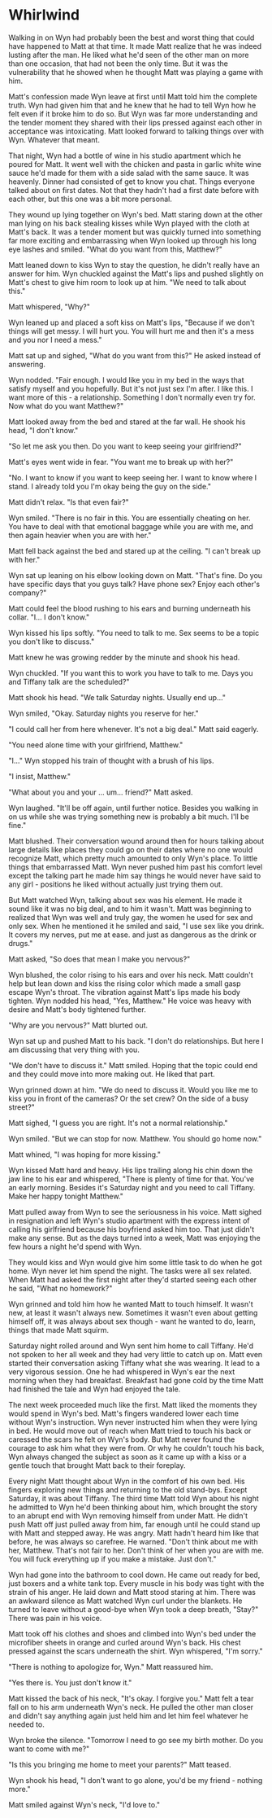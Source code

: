 # Whirlwind

Walking in on Wyn had probably been the best and worst thing that could have happened to Matt at that time.  It made Matt realize that he was indeed lusting after the man.  He liked what he'd seen of the other man on more than one occasion, that had not been the only time.  But it was the vulnerability that he showed when he thought Matt was playing a game with him.  

Matt's confession made Wyn leave at first until Matt told him the complete truth.  Wyn had given him that and he knew that he had to tell Wyn how he felt even if it broke him to do so.  But Wyn was far more understanding and the tender moment they shared with their lips pressed against each other in acceptance was intoxicating.  Matt looked forward to talking things over with Wyn.  Whatever that meant.

That night, Wyn had a bottle of wine in his studio apartment which he poured for Matt.  It went well with the chicken and pasta in garlic white wine sauce he'd made for them with a side salad with the same sauce. It was heavenly.  Dinner had consisted of get to know you chat.  Things everyone talked about on first dates.  Not that they hadn't had a first date before with each other, but this one was a bit more personal.

They wound up lying together on Wyn's bed.  Matt staring down at the other man lying on his back stealing kisses while Wyn played with the cloth at Matt's back.  It was a tender moment but was quickly turned into something far more exciting and embarrassing when Wyn looked up through his long eye lashes and smiled.  "What do you want from this, Matthew?"

Matt leaned down to kiss Wyn to stay the question, he didn't really have an answer for him.  Wyn chuckled against the Matt's lips and pushed slightly on Matt's chest to give him room to look up at him.  "We need to talk about this."

Matt whispered, "Why?"

Wyn leaned up and placed a soft kiss on Matt's lips, "Because if we don't things will get messy.  I will hurt you.  You will hurt me and then it's a mess and you nor I need a mess."

Matt sat up and sighed, "What do you want from this?"  He asked instead of answering.

Wyn nodded.  "Fair enough.  I would like you in my bed in the ways that satisfy myself and you hopefully.  But it's not just sex I'm after.  I like this.  I want more of this - a relationship.  Something I don't normally even try for.  Now what do you want Matthew?"

Matt looked away from the bed and stared at the far wall. He shook his head, "I don't know."

"So let me ask you then.  Do you want to keep seeing your girlfriend?"

Matt's eyes went wide in fear.  "You want me to break up with her?"

"No.  I want to know if you want to keep seeing her.  I want to know where I stand.  I already told you I'm okay being the guy on the side."

Matt didn't relax.  "Is that even fair?"

Wyn smiled.  "There is no fair in this.  You are essentially cheating on her.  You have to deal with that emotional baggage while you are with me, and then again heavier when you are with her."

Matt fell back against the bed and stared up at the ceiling.  "I can't break up with her."

Wyn sat up leaning on his elbow looking down on Matt.  "That's fine.  Do you have specific days that you guys talk?  Have phone sex?  Enjoy each other's company?"

Matt could feel the blood rushing to his ears and burning underneath his collar.  "I... I don't know."

Wyn kissed his lips softly. "You need to talk to me.  Sex seems to be a topic you don't like to discuss."

Matt knew he was growing redder by the minute and shook his head.

Wyn chuckled. "If you want this to work you have to talk to me.  Days you and Tiffany talk are the scheduled?"

Matt shook his head.  "We talk Saturday nights.  Usually end up..."

Wyn smiled, "Okay.  Saturday nights you reserve for her."

"I could call her from here whenever.  It's not a big deal."  Matt said eagerly.

"You need alone time with your girlfriend, Matthew."

"I..."  Wyn stopped his train of thought with a brush of his lips.

"I insist, Matthew."

"What about you and your ... um... friend?"  Matt asked.

Wyn laughed.  "It'll be off again,  until further notice.  Besides you walking in on us while she was trying something new is probably a bit much.  I'll be fine."

Matt blushed.  Their conversation wound around then for hours talking about large details like places they could go on their dates where no one would recognize Matt, which pretty much amounted to only Wyn's place.  To little things that embarrassed Matt.  Wyn never pushed him past his comfort level except the talking part he made him say things he would never have said to any girl - positions he liked without actually just trying them out.  

But Matt watched Wyn, talking about sex was his element.  He made it sound like it was no big deal, and to him it wasn't.  Matt was beginning to realized that Wyn was well and truly gay, the women he used for sex and only sex.    When he mentioned it he smiled and said, "I use sex like you drink.  It covers my nerves, put me at ease.  and just as dangerous as the drink or drugs."

Matt asked, "So does that mean I make you nervous?"

Wyn blushed, the color rising to his ears and over his neck.  Matt couldn't help but lean down and kiss the rising color which made a small gasp escape Wyn's throat.  The vibration against Matt's lips made his body tighten.  Wyn nodded his head, "Yes, Matthew."  He voice was heavy with desire and Matt's body tightened further.

"Why are you nervous?"  Matt blurted out.

Wyn sat up and pushed Matt to his back.  "I don't do relationships.  But here I am discussing that very thing with you.

"We don't have to discuss it."  Matt smiled.  Hoping that the topic could end and they could move into more making out.  He liked that part.

Wyn grinned down at him.  "We do need to discuss it.  Would you like me to kiss you in front of the cameras?  Or the set crew?  On the side of a busy street?"

Matt sighed, "I guess you are right.  It's not a normal relationship."

Wyn smiled.  "But we can stop for now.  Matthew.  You should go home now."

Matt whined, "I was hoping for more kissing."

Wyn kissed Matt hard and heavy.  His lips trailing along his chin down the jaw line to his ear and whispered, "There is plenty of time for that.  You've an early morning.  Besides it's Saturday night and you need to call Tiffany.  Make her happy tonight Matthew."

Matt pulled away from Wyn to see the seriousness in his voice.  Matt sighed in resignation and left Wyn's studio apartment with the express intent of calling his girlfriend because his boyfriend asked him too.  That just didn't make any sense.  But as the days turned into a week, Matt was enjoying the few hours a night he'd spend with Wyn.

They would kiss and Wyn would give him some little task to do when he got home.  Wyn never let him spend the night.  The tasks were all sex related.  When Matt had asked the first night after they'd started seeing each other he said, "What no homework?"

Wyn grinned and told him how he wanted Matt to touch himself. It wasn't new, at least it wasn't always new.  Sometimes it wasn't even about getting himself off, it was always about sex though - want he wanted to do, learn, things that made Matt squirm.

Saturday night rolled around and Wyn sent him home to call Tiffany.  He'd not spoken to her all week and they had very little to catch up on.  Matt even started their conversation asking Tiffany what she was wearing.  It lead to a very vigorous session.  One he had whispered in Wyn's ear the next morning when they had breakfast.  Breakfast had gone cold by the time Matt had finished the tale and Wyn had enjoyed the tale.  

The next week proceeded much like the first.  Matt liked the moments they would spend in Wyn's bed.  Matt's fingers wandered lower each time without Wyn's instruction.  Wyn never instructed him when they were lying in bed.  He would move out of reach when Matt tried to touch his back or caressed the scars he felt on Wyn's body.  But Matt never found the courage to ask him what they were from.  Or why he couldn't touch his back, Wyn always changed the subject as soon as it came up with a kiss or a gentle touch that brought Matt back to their foreplay.

Every night Matt thought about Wyn in the comfort of his own bed.  His fingers exploring new things and returning to the old stand-bys.  Except Saturday, it was about Tiffany.  The third time Matt told Wyn about his night he admitted to Wyn he'd been thinking about him, which brought the story to an abrupt end with Wyn removing himself from under Matt.  He didn't push Matt off just pulled away from him, far enough until he could stand up with Matt and stepped away.  He was angry.  Matt hadn't heard him like that before, he was always so carefree.  He warned. "Don't think about me with her, Matthew.  That's not fair to her.  Don't think of her when you are with me.  You will fuck everything up if you make a mistake.  Just don't."

Wyn had gone into the bathroom to cool down.  He came out ready for bed, just boxers and a white tank top.  Every muscle in his body was tight with the strain of his anger.  He laid down and Matt stood staring at him.  There was an awkward silence as Matt watched Wyn curl under the blankets.  He turned to leave without a good-bye when Wyn took a deep breath, "Stay?"  There was pain in his voice.

Matt took off his clothes and shoes and climbed into Wyn's bed under the microfiber sheets in orange and curled around Wyn's back.  His chest pressed against the scars underneath the shirt.  Wyn whispered, "I'm sorry."

"There is nothing to apologize for, Wyn."  Matt reassured him.

"Yes there is.  You just don't know it."  

Matt kissed the back of his neck, "It's okay.  I forgive you."  Matt felt a tear fall on to his arm underneath Wyn's neck.  He pulled the other man closer and didn't say anything again just held him and let him feel whatever he needed to.

Wyn broke the silence.  "Tomorrow I need to go see my birth mother.  Do you want to come with me?"

"Is this you bringing me home to meet your parents?"  Matt teased.

Wyn shook his head, "I don't want to go alone, you'd be my friend - nothing more."

Matt smiled against Wyn's neck, "I'd love to."